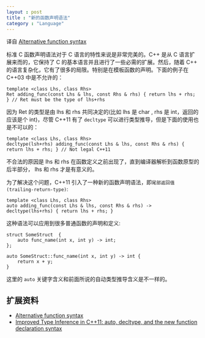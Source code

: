 ```yaml
---
layout : post
title : "新的函数声明语法"
category : "Language"
---
```


译自 [Alternative function syntax](https://en.wikipedia.org/wiki/C%2B%2B11#Alternative_function_syntax)


标准 C 函数声明语法对于 C 语言的特性来说是非常完美的。C++ 是从 C 语言扩展来而的，它保持了 C 的基本语言并且进行了一些必需的扩展。然后，随着 C++ 的语言复杂化，它有了很多的局限。特别是在模板函数的声明。下面的例子在 C++03 中是不允许的：

    template <class Lhs, class Rhs>
    Ret adding_func(const Lhs & lhs, const Rhs & rhs) { return lhs + rhs; } // Ret must be the type of lhs+rhs

因为 Ret 的类型是由 lhs 和 rhs 共同决定的(比如 lhs 是 char , rhs 是 int，返回的应该是个 int)，尽管 C++11 有了 `decltype` 可以进行类型推导，但是下面的使用也是不可以的：

    template <class Lhs, class Rhs>
    decltype(lsh+rhs) adding_func(const Lhs & lhs, const Rhs & rhs) { return lhs + rhs; } // Not legal C++11

不合法的原因是 lhs 和 rhs 在函数定义之前出现了，直到编译器解析到函数原型的后半部分， lhs 和 rhs 才是有意义的。

为了解决这个问题，C++11 引入了一种新的函数声明语法，即`尾部返回值(trailing-return-type)`:

    template <class Lhs, class Rhs>
    auto adding_func(const Lhs & lhs, const Rhs & rhs) -> decltype(lhs+rhs) { return lhs + rhs; }

这种语法可以应用到很多普通函数的声明和定义:

    struct SomeStruct  {
        auto func_name(int x, int y) -> int;
    };
     
    auto SomeStruct::func_name(int x, int y) -> int {
        return x + y;
    }

这里的 `auto` 关键字含义和前面所说的自动类型推导含义是不一样的。

## 扩展资料 ##

+ [Alternative function syntax](https://en.wikipedia.org/wiki/C%2B%2B11#Alternative_function_syntax)
+ [Improved Type Inference in C++11: auto, decltype, and the new function declaration syntax](http://www.cprogramming.com/c++11/c++11-auto-decltype-return-value-after-function.html)
